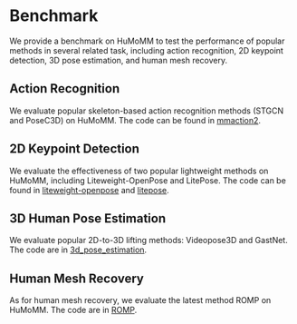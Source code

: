 # Benchmark
We provide a benchmark on HuMoMM to test the performance
of popular methods in several related task, including action
recognition, 2D keypoint detection, 3D pose estimation, and human mesh
recovery.


## Action Recognition
We evaluate popular skeleton-based action recognition methods (STGCN and PoseC3D) on HuMoMM. The code can be found in [mmaction2](./mmaction2/).


## 2D Keypoint Detection

We evaluate the effectiveness of two popular lightweight methods on HuMoMM, including Liteweight-OpenPose and LitePose. The code can be found in [liteweight-openpose](./lightweight-openpose/) and [litepose](./litepose/).

## 3D Human Pose Estimation

We evaluate popular 2D-to-3D lifting methods: Videopose3D and GastNet. The code are in [3d_pose_estimation](./3d_pose_estimation/).


## Human Mesh Recovery

As for human mesh recovery, we evaluate the latest method ROMP on HuMoMM. The code are in [ROMP](./ROMP/).
